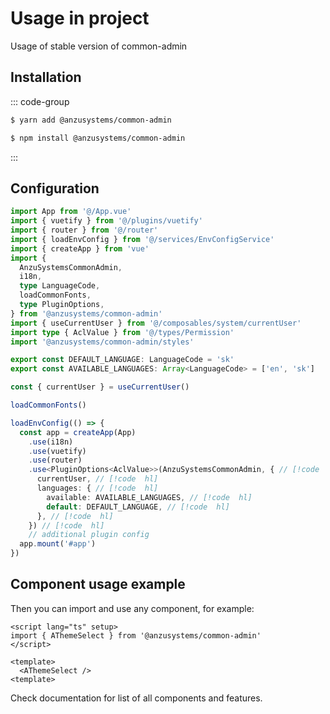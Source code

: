 # Usage in project

Usage of stable version of common-admin

## Installation

::: code-group

```sh [yarn]
$ yarn add @anzusystems/common-admin
```

```sh [npm]
$ npm install @anzusystems/common-admin
```

:::

## Configuration

```ts
import App from '@/App.vue'
import { vuetify } from '@/plugins/vuetify'
import { router } from '@/router'
import { loadEnvConfig } from '@/services/EnvConfigService'
import { createApp } from 'vue'
import {
  AnzuSystemsCommonAdmin,
  i18n,
  type LanguageCode,
  loadCommonFonts,
  type PluginOptions,
} from '@anzusystems/common-admin'
import { useCurrentUser } from '@/composables/system/currentUser'
import type { AclValue } from '@/types/Permission'
import '@anzusystems/common-admin/styles'

export const DEFAULT_LANGUAGE: LanguageCode = 'sk'
export const AVAILABLE_LANGUAGES: Array<LanguageCode> = ['en', 'sk']

const { currentUser } = useCurrentUser()

loadCommonFonts()

loadEnvConfig(() => {
  const app = createApp(App)
    .use(i18n)
    .use(vuetify)
    .use(router)
    .use<PluginOptions<AclValue>>(AnzuSystemsCommonAdmin, { // [!code  hl]
      currentUser, // [!code  hl]
      languages: { // [!code  hl]
        available: AVAILABLE_LANGUAGES, // [!code  hl]
        default: DEFAULT_LANGUAGE, // [!code  hl]
      }, // [!code  hl]
    }) // [!code  hl]
    // additional plugin config
  app.mount('#app')
})
```

## Component usage example

Then you can import and use any component, for example:
```vue
<script lang="ts" setup>
import { AThemeSelect } from '@anzusystems/common-admin'
</script>

<template>
  <AThemeSelect />
<template>
```

Check documentation for list of all components and features.
